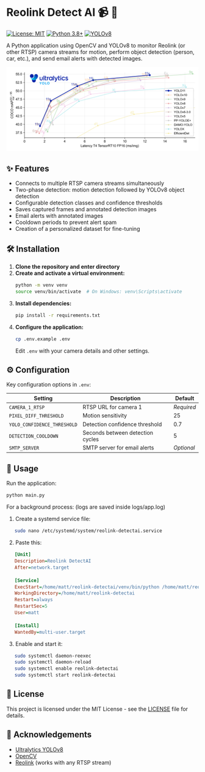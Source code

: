 # Reolink Detect AI 📹 🤖

[![License: MIT](https://img.shields.io/badge/License-MIT-yellow.svg)](https://opensource.org/licenses/MIT)
[![Python 3.8+](https://img.shields.io/badge/python-3.8+-blue.svg)](https://www.python.org/downloads/)
[![YOLOv8](https://img.shields.io/badge/YOLO-v8-darkgreen.svg)](https://github.com/ultralytics/ultralytics)

A Python application using OpenCV and YOLOv8 to monitor Reolink (or other RTSP) camera streams for motion, perform object detection (person, car, etc.), and send email alerts with detected images.

<p align="center">
  <img src="https://github.com/ultralytics/assets/raw/main/yolov8/yolo-comparison-plots.png" alt="YOLOv8 Performance" width="600">
</p>

## ✨ Features

* Connects to multiple RTSP camera streams simultaneously
* Two-phase detection: motion detection followed by YOLOv8 object detection
* Configurable detection classes and confidence thresholds
* Saves captured frames and annotated detection images
* Email alerts with annotated images
* Cooldown periods to prevent alert spam
* Creation of a personalized dataset for fine-tuning

## 🛠️ Installation

1. **Clone the repository and enter directory**
2. **Create and activate a virtual environment:**
   ```bash
   python -m venv venv
   source venv/bin/activate  # On Windows: venv\Scripts\activate
   ```
3. **Install dependencies:**
   ```bash
   pip install -r requirements.txt
   ```
4. **Configure the application:**
   ```bash
   cp .env.example .env
   ```
   Edit `.env` with your camera details and other settings.

## ⚙️ Configuration

Key configuration options in `.env`:

| Setting | Description | Default |
|---------|-------------|---------|
| `CAMERA_1_RTSP` | RTSP URL for camera 1 | *Required* |
| `PIXEL_DIFF_THRESHOLD` | Motion sensitivity | 25 |
| `YOLO_CONFIDENCE_THRESHOLD` | Detection confidence threshold | 0.7 |
| `DETECTION_COOLDOWN` | Seconds between detection cycles | 5 |
| `SMTP_SERVER` | SMTP server for email alerts | *Optional* |

## 🚀 Usage

Run the application:
```bash
python main.py
```

For a background process: (logs are saved inside logs/app.log)
1) Create a systemd service file:  
```bash
   sudo nano /etc/systemd/system/reolink-detectai.service
```
2) Paste this:  
```ini
   [Unit]
   Description=Reolink DetectAI
   After=network.target

   [Service]
   ExecStart=/home/matt/reolink-detectai/venv/bin/python /home/matt/reolink-detectai/main.py
   WorkingDirectory=/home/matt/reolink-detectai
   Restart=always
   RestartSec=5
   User=matt

   [Install]
   WantedBy=multi-user.target
```
3) Enable and start it:  
```bash
   sudo systemctl daemon-reexec
   sudo systemctl daemon-reload
   sudo systemctl enable reolink-detectai
   sudo systemctl start reolink-detectai
```

## 📜 License

This project is licensed under the MIT License - see the [LICENSE](LICENSE) file for details.

## 🙏 Acknowledgements

- [Ultralytics YOLOv8](https://github.com/ultralytics/ultralytics)
- [OpenCV](https://opencv.org/)
- [Reolink](https://reolink.com/) (works with any RTSP stream)
